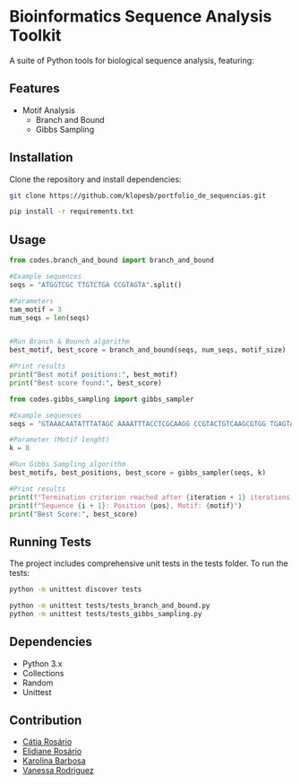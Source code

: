 # Bioinformatics Sequence Analysis Toolkit

A suite of Python tools for biological sequence analysis, featuring:

## Features
- Motif Analysis
    - Branch and Bound
    - Gibbs Sampling

## Installation
Clone the repository and install dependencies:

```bash
git clone https://github.com/klopesb/portfolio_de_sequencias.git
```
```bash
pip install -r requirements.txt
```

## Usage 
```python
from codes.branch_and_bound import branch_and_bound

#Example sequences
seqs = "ATGGTCGC TTGTCTGA CCGTAGTA".split()

#Parameters
tam_motif = 3
num_seqs = len(seqs)


#Run Branch & Bounch algorithm
best_motif, best_score = branch_and_bound(seqs, num_seqs, motif_size)

#Print results
print("Best motif positions:", best_motif)
print("Best score found:", best_score)
```

```python
from codes.gibbs_sampling import gibbs_sampler

#Example sequences
seqs = "GTAAACAATATTTATAGC AAAATTTACCTCGCAAGG CCGTACTGTCAAGCGTGG TGAGTAAACGACGTCCCA TACTTAACACCCTGTCAA"

#Parameter (Motif lenght)
k = 8

#Run Gibbs Sampling algorithm
best_motifs, best_positions, best_score = gibbs_sampler(seqs, k)

#Print results
print(f"Termination criterion reached after {iteration + 1} iterations.")
print(f"Sequence {i + 1}: Position {pos}, Motif: {motif}")
print("Best Score:", best_score)

```

## Running Tests
The project includes comprehensive unit tests in the tests folder. To run the tests:

```bash
python -m unittest discover tests

python -m unittest tests/tests_branch_and_bound.py
python -m unittest tests/tests_gibbs_sampling.py

```

## Dependencies 
- Python 3.x
- Collections
- Random
- Unittest




## Contribution
-  [Cátia Rosário](https://github.com/bluecanguru)
-  [Elidiane Rosário](https://github.com/ely-24)
-  [Karolina Barbosa](https://github.com/klopesb)
-  [Vanessa Rodriguez](https://github.com/VaneBR)
  
